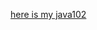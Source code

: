 [here is my java102](https://github.com/SciBorgs/SciGuides/blob/main/projects/intro-to-programming/java102)
